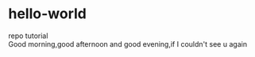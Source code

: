 # hello-world
repo tutorial  
Good morning,good afternoon and good evening,if I couldn't see u again
